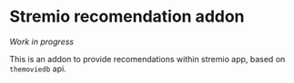 # Stremio recomendation addon

*Work in progress*

This is an addon to provide recomendations within stremio app, based on `themoviedb` api.
